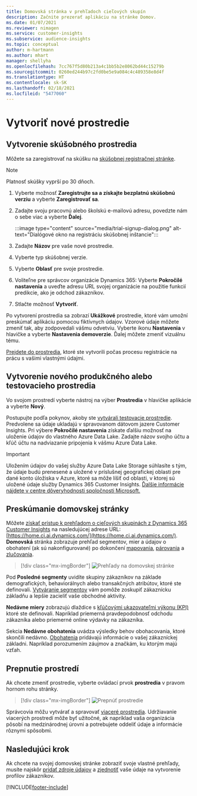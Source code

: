 ```yaml
---
title: Domovská stránka v prehľadoch cieľových skupín
description: Začnite prezerať aplikáciu na stránke Domov.
ms.date: 01/07/2021
ms.reviewer: nimagen
ms.service: customer-insights
ms.subservice: audience-insights
ms.topic: conceptual
author: m-hartmann
ms.author: mhart
manager: shellyha
ms.openlocfilehash: 7cc767f5d80b213a4c1bb5b2e8062bd44c15279b
ms.sourcegitcommit: 0260ed244b97c2fd0be5e9a084c4c489358e8d4f
ms.translationtype: HT
ms.contentlocale: sk-SK
ms.lasthandoff: 02/18/2021
ms.locfileid: "5477060"
---
```

# <a name="create-a-new-environment"></a>Vytvoriť nové prostredie

## <a name="create-a-trial-environment"></a>Vytvorenie skúšobného prostredia

Môžete sa zaregistrovať na skúšku na [skúšobnej registračnej stránke](https://dynamics.microsoft.com/get-started/free-trial/?appname=customerinsights). 

> [!NOTE]
> Platnosť skúšky vyprší po 30 dňoch.

1. Vyberte možnosť **Zaregistrujte sa a získajte bezplatnú skúšobnú verziu** a vyberte **Zaregistrovať sa**.

1. Zadajte svoju pracovnú alebo školskú e-mailovú adresu, povedzte nám o sebe viac a vyberte **Ďalej**.

   :::image type="content" source="media/trial-signup-dialog.png" alt-text="Dialógové okno na registráciu skúšobnej inštancie":::

1. Zadajte **Názov** pre vaše nové prostredie. 

1. Vyberte typ skúšobnej verzie.

1. Vyberte **Oblasť** pre svoje prostredie.

1. Voliteľne pre správcov organizácie Dynamics 365: Vyberte **Pokročilé nastavenia** a uveďte adresu URL svojej organizácie na použitie funkcií predikcie, ako je odchod zákazníkov.

1. Stlačte možnosť **Vytvoriť**. 

Po vytvorení prostredia sa zobrazí **Ukážkové** prostredie, ktoré vám umožní preskúmať aplikáciu pomocou fiktívnych údajov. Vzorové údaje môžete zmeniť tak, aby zodpovedali vášmu odvetviu. Vyberte ikonu **Nastavenia** v hlavičke a vyberte **Nastavenia demoverzie**. Ďalej môžete zmeniť vizuálnu tému. 

[Prejdete do prostredia](#switch-environments), ktoré ste vytvorili počas procesu registrácie na prácu s vašimi vlastnými údajmi.

## <a name="create-a-new-production-or-sandbox-environment"></a>Vytvorenie nového produkčného alebo testovacieho prostredia

Vo svojom prostredí vyberte nástroj na výber **Prostredia** v hlavičke aplikácie a vyberte **Nový**.

Postupujte podľa pokynov, akoby ste [vytvárali testovacie prostredie](#create-a-trial-environment). Predvolene sa údaje ukladajú v spravovanom dátovom jazere Customer Insights. Pri výbere **Pokročilé nastavenia** získate ďalšiu možnosť na uloženie údajov do vlastného Azure Data Lake. Zadajte názov svojho účtu a kľúč účtu na nadviazanie pripojenia k vášmu Azure Data Lake. 

> [!IMPORTANT]
> Uložením údajov do vašej služby Azure Data Lake Storage súhlasíte s tým, že údaje budú prenesené a uložené v príslušnej geografickej oblasti pre dané konto úložiska v Azure, ktoré sa môže líšiť od oblasti, v ktorej sú uložené údaje služby Dynamics 365 Customer Insights. [Ďalšie informácie nájdete v centre dôveryhodnosti spoločnosti Microsoft.](https://www.microsoft.com/trust-center)

## <a name="explore-the-home-page"></a>Preskúmanie domovskej stránky

Môžete [získať prístup k prehľadom o cieľových skupinách z Dynamics 365 Customer Insights](https://home.ci.ai.dynamics.com/) na nasledujúcej adrese URL: [https://home.ci.ai.dynamics.com/](https://home.ci.ai.dynamics.com/).
**Domovská** stránka zobrazuje prehľad segmentov, mier a údajov o obohatení (ak sú nakonfigurované) po dokončení [mapovania](map-entities.md), [párovania](match-entities.md) a [zlučovania](merge-entities.md).

> [!div class="mx-imgBorder"] 
> ![Prehľady na domovskej stránke](media/home-page-insights.png "Prehľady na domovskej stránke")

Pod **Posledné segmenty** uvidíte skupiny zákazníkov na základe demografických, behaviorálnych alebo transakčných atribútov, ktoré ste definovali. [Vytváranie segmentov](segments.md) vám pomôže zoskupiť zákaznícku základňu a lepšie zacieliť vaše obchodné aktivity.

**Nedávne miery** zobrazujú dlaždice s [kľúčovými ukazovateľmi výkonu (KPI)](measures.md) ktoré ste definovali. Napríklad priemerná pravdepodobnosť odchodu zákazníka alebo priemerné online výdavky na zákazníka.

Sekcia **Nedávne obohatenia** uvádza výsledky behov obohacovania, ktoré skončili nedávno. [Obohatenia](enrichment-hub.md) pridávajú informácie o vašej zákazníckej základni. Napríklad porozumením záujmov a značkám, ku ktorým majú vzťah.

## <a name="switch-environments"></a>Prepnutie prostredí

Ak chcete zmeniť prostredie, vyberte ovládací prvok **prostredia** v pravom hornom rohu stránky.

> [!div class="mx-imgBorder"] 
> ![Prepnúť prostredie](media/home-page-environment-switcher.png "Prepnúť prostredie")

Správcovia môžu vytvárať a spravovať [viaceré prostredia](manage-environments.md). Udržiavanie viacerých prostredí môže byť užitočné, ak napríklad vaša organizácia pôsobí na medzinárodnej úrovni a potrebujete oddeliť údaje a informácie rôznymi spôsobmi.

## <a name="next-step"></a>Nasledujúci krok

Ak chcete na svojej domovskej stránke zobraziť svoje vlastné prehľady, musíte najskôr [pridať zdroje údajov](data-sources.md) a [zjednotiť](data-unification.md) vaše údaje na vytvorenie profilov zákazníkov.


[!INCLUDE[footer-include](../includes/footer-banner.md)]